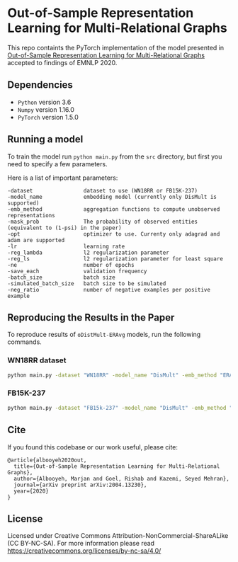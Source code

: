 # Out-of-Sample Representation Learning for Multi-Relational Graphs

This repo containts the PyTorch implementation of the model presented in [Out-of-Sample Representation Learning for Multi-Relational Graphs](https://arxiv.org/pdf/2004.13230.pdf) accepted to findings of EMNLP 2020.

## Dependencies

* `Python` version 3.6
* `Numpy` version 1.16.0
* `PyTorch` version 1.5.0


## Running a model

To train the model run `python main.py` from the `src` directory, but first you need to specify a few parameters.

Here is a list of important parameters:
```
-dataset            	dataset to use (WN18RR or FB15K-237)
-model_name         	embedding model (currently only DisMult is supported)
-emb_method         	aggregation functions to compute unobserved representations
-mask_prob              The probability of observed entities (equivalent to (1-psi) in the paper)
-opt                	optimizer to use. Currenty only adagrad and adam are supported
-lr                     learning rate
-reg_lambda         	l2 regularization parameter
-reg_ls             	l2 regularization parameter for least square
-ne                 	number of epochs
-save_each          	validation frequency
-batch_size         	batch size
-simulated_batch_size   batch size to be simulated
-neg_ratio          	number of negative examples per positive example
```


## Reproducing the Results in the Paper

To reproduce results of `oDistMult-ERAvg` models, run the following commands.

### WN18RR dataset

```bash
python main.py -dataset "WN18RR" -model_name "DisMult" -emb_method "ERAverage" -mask_prob 0.5 -ne 1000 -lr 0.1 -reg_lambda 0.01  -emb_dim 200 -neg_ratio 1 -batch_size 250 -simulated_batch_size 1000 -save_each 100
```


### FB15K-237

```bash
python main.py -dataset "FB15k-237" -model_name "DisMult" -emb_method "ERAverage" -mask_prob 0.5 -ne 1000 -lr 0.01 -reg_lambda 0.0001  -emb_dim 200 -neg_ratio 1 -batch_size 250 -simulated_batch_size 1000 -save_each 100
```


## Cite

If you found this codebase or our work useful, please cite:
```text
@article{albooyeh2020out,
  title={Out-of-Sample Representation Learning for Multi-Relational Graphs},
  author={Albooyeh, Marjan and Goel, Rishab and Kazemi, Seyed Mehran},
  journal={arXiv preprint arXiv:2004.13230},
  year={2020}
}
```


## License

Licensed under Creative Commons Attribution-NonCommercial-ShareALike (CC BY-NC-SA). For more information please read
https://creativecommons.org/licenses/by-nc-sa/4.0/

